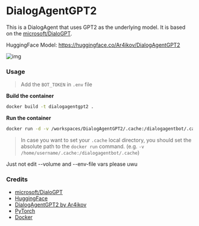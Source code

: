 # DialogAgentGPT2

This is a DialogAgent that uses GPT2 as the underlying model. It is based on the [microsoft/DialoGPT](https://huggingface.co/microsoft/DialoGPT). <br>

HuggingFace Model: https://huggingface.co/Ar4ikov/DialogAgentGPT2 <br>

![img](https://i.imgur.com/bGXIWqm.png)

### Usage

> Add the `BOT_TOKEN` in `.env` file

**Build the container**

```bash
docker build -t dialogagentgpt2 .
```

**Run the container**

```bash
docker run -d -v /workspaces/DialogAgentGPT2/.cache:/dialogagentbot/.cache --env-file .env dialogagentgpt2
```

> In case you want to set your `.cache` local directory, you should set the absolute path to the `docker run` command. (e.g. `-v /home/username/.cache:/dialogagentbot/.cache`)

Just not edit --volume and --env-file vars please uwu

### Credits

- [microsoft/DialoGPT](https://huggingface.co/microsoft/DialoGPT)
- [HuggingFace](https://huggingface.co/)
- [DialogAgentGPT2 by Ar4ikov](https://huggingface.co/Ar4ikov/DialogAgentGPT2)
- [PyTorch](https://pytorch.org/)
- [Docker](https://www.docker.com/)